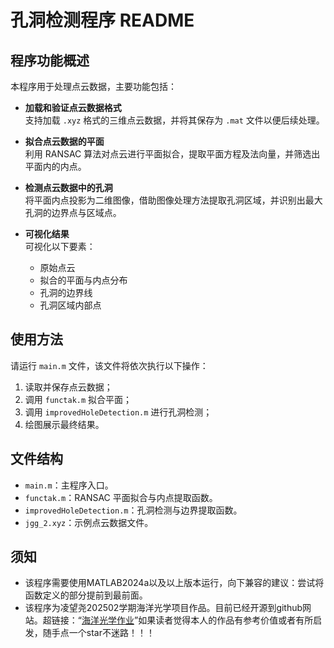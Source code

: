 # 孔洞检测程序 README

## 程序功能概述

本程序用于处理点云数据，主要功能包括：

- **加载和验证点云数据格式**  
  支持加载 `.xyz` 格式的三维点云数据，并将其保存为 `.mat` 文件以便后续处理。

- **拟合点云数据的平面**  
  利用 RANSAC 算法对点云进行平面拟合，提取平面方程及法向量，并筛选出平面内的内点。

- **检测点云数据中的孔洞**  
  将平面内点投影为二维图像，借助图像处理方法提取孔洞区域，并识别出最大孔洞的边界点与区域点。

- **可视化结果**  
  可视化以下要素：
  - 原始点云
  - 拟合的平面与内点分布
  - 孔洞的边界线
  - 孔洞区域内部点

## 使用方法

请运行 `main.m` 文件，该文件将依次执行以下操作：

1. 读取并保存点云数据；
2. 调用 `functak.m` 拟合平面；
3. 调用 `improvedHoleDetection.m` 进行孔洞检测；
4. 绘图展示最终结果。

## 文件结构

- `main.m`：主程序入口。
- `functak.m`：RANSAC 平面拟合与内点提取函数。
- `improvedHoleDetection.m`：孔洞检测与边界提取函数。
- `jgg_2.xyz`：示例点云数据文件。

## 须知
- 该程序需要使用MATLAB2024a以及以上版本运行，向下兼容的建议：尝试将函数定义的部分提前到最前面。
- 该程序为凌望尧202502学期海洋光学项目作品。目前已经开源到github网站。超链接：“[海洋光学作业](https://github.com/FZDfans/HW_P_O_O_O)”如果读者觉得本人的作品有参考价值或者有所启发，随手点一个star不迷路！！！
